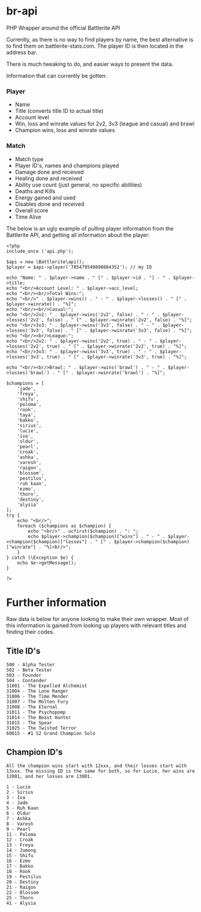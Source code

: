 # br-api
PHP Wrapper around the official Battlerite API

Currently, as there is no way to find players by name, the best alternative is to find them on battlerite-stats.com. The player ID is then located in the address bar.

There is much tweaking to do, and easier ways to present the data. 

Information that can currently be gotten:

### Player

* Name
* Title (converts title ID to actual title)
* Account level
* Win, loss and winrate values for 2v2, 3v3 (league and casual) and brawl
* Champion wins, loss and winrate values

### Match

* Match type
* Player ID's, names and champions played
* Damage done and received
* Healing done and received
* Ability use count (just general, no specific abilities)
* Deaths and Kills
* Energy gained and used
* Disables done and received
* Overall score
* Time Alive

The below is an ugly example of pulling player information from the Battlerite API, and getting all information about the player:

```
<?php
include_once ('api.php');

$api = new \Battlerite\api();
$player = $api->player('785479549898084352'); // my ID

echo "Name: " . $player->name . " [" . $player->id . "] - " . $player->title;
echo "<br/>Account Level: " . $player->acc_level;
echo "<br/><br/>Total Wins:";
echo "<br/>" . $player->wins() . " - " . $player->losses() . " [" . $player->winrate() . "%]";
echo "<br/><br/>Casual:";
echo "<br/>2v2: " . $player->wins('2v2', false) . " - " . $player->losses('2v2', false) . " [" . $player->winrate('2v2', false) . "%]";
echo "<br/>3v3: " . $player->wins('3v3', false) . " - " . $player->losses('3v3', false) . " [" . $player->winrate('3v3', false) . "%]";
echo "<br/><br/>League:";
echo "<br/>2v2: " . $player->wins('2v2', true) . " - " . $player->losses('2v2', true) . " [" . $player->winrate('2v2', true) . "%]";
echo "<br/>3v3: " . $player->wins('3v3', true) . " - " . $player->losses('3v3', true) . " [" . $player->winrate('3v3', true) . "%]";

echo "<br/><br/>Brawl: " . $player->wins('brawl') . " - " . $player->losses('brawl') . " [" . $player->winrate('brawl') . "%]";

$champions = [
    'jade',
    'freya',
    'shifu',
    'poloma',
    'rook',
    'taya',
    'bakko',
    'sirius',
    'lucie',
    'iva',
    'oldur',
    'pearl',
    'croak',
    'ashka',
    'varesh',
    'raigon',
    'blossom',
    'pestilus',
    'ruh kaan',
    'ezmo',
    'thorn',
    'destiny',
    'alysia'
];
try {
    echo "<br/>";
    foreach ($champions as $champion) {
        echo "<br/>" . ucfirst($champion) . ": ";
        echo $player->champion($champion)["wins"] . " - " . $player->champion($champion)["losses"] . " [" . $player->champion($champion)["winrate"] . "%]<br/>";
    }
} catch (\Exception $e) {
    echo $e->getMessage();
}

?>
```
# Further information

Raw data is below for anyone looking to make their own wrapper. Most of this information is gained from looking up players with relevant titles and finding their codes.

## Title ID's
```
500 - Alpha Tester
502 - Beta Tester
503 - Founder
504 - Contender
31001 - The Expelled Alchemist
31004 - The Lone Ranger
31006 - The Time Mender
31007 - The Molten Fury
31008 - The Eternal
31011 - The Psychopomp
31014 - The Beast Hunter
31015 - The Spear
31025 - The Twisted Terror
60015 - #1 S2 Grand Champion Solo
```
## Champion ID's
```
All the champion wins start with 12xxx, and their losses start with 13xxx. The missing ID is the same for both, so for Lucie, her wins are 12001, and her losses are 13001.

1 - Lucie
2 - Sirius
3 - Iva
4 - Jade
5 - Ruh Kaan
6 - Oldur
7 - Ashka
8 - Varesh
9 - Pearl
11 - Poloma
12 - Croak
13 - Freya
14 - Jumong
15 - Shifu
16 - Ezmo
17 - Bakko
18 - Rook
19 - Pestilus
20 - Destiny
21 - Raigon
22 - Blossom
25 - Thorn
41 - Alysia

```
